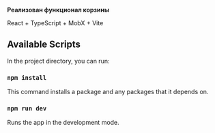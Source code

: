 **Реализован функционал корзины**


 React + TypeScript + MobX + Vite 

## Available Scripts

In the project directory, you can run:
### `npm install`

This command installs a package and any packages that it depends on.

### `npm run dev`

Runs the app in the development mode.


